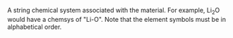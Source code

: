 A string chemical system associated with the material. For example, Li<sub>2</sub>O would have a chemsys of "Li-O". Note that the element symbols must be in alphabetical order.